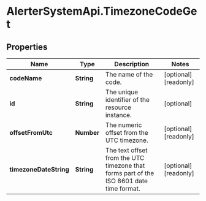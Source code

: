 # AlerterSystemApi.TimezoneCodeGet

## Properties

Name | Type | Description | Notes
------------ | ------------- | ------------- | -------------
**codeName** | **String** | The name of the code. | [optional] [readonly] 
**id** | **String** | The unique identifier of the resource instance. | [optional] 
**offsetFromUtc** | **Number** | The numeric offset from the UTC timezone. | [optional] [readonly] 
**timezoneDateString** | **String** | The text offset from the UTC timezone that forms part of the ISO 8601 date time format. | [optional] [readonly] 


